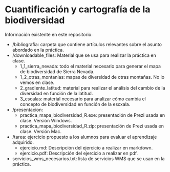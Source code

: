 # Cuantificación y cartografía de la biodiversidad

Información existente en este repositorio:

+ /bibliografia: carpeta que contiene artículos relevantes sobre el asunto abordado en la práctica.
+ /downloadable_files: Material que se usa para realizar la práctica en clase.
  + 1_1_sierra_nevada: todo el material necesario para generar el mapa de biodiversidad de Sierra Nevada.
  + 1_2_otras_montanias: mapas de diversidad de otras montañas. No lo vemos en clase.
  + 2_gradiente_latitud: material para realizar el análisis del cambio de la diversidad en función de la latitud.
  + 3_escalas: material necesario para analizar cómo cambia el concepto de biodiversidad en función de la escxala.
+ /presentacion:
  + practica_mapa_biodiversidad_R.exe: presentación de Prezi usada en clase. Versión Windows.
  + practica_mapa_biodiversidad_R.zip: presentación de Prezi usada en clase. Versión Mac.
+ /tarea: ejercicio propuesto a los alumnos para evaluar el aprendizaje adquirido.
  + ejercicio.md: Descripción del ejercicio a realizar en markdown.
  + ejercicio.pdf: Descripción del ejercicio a realizar en pdf.
+ servicios_wms_necesarios.txt: lista de servicios WMS que se usan en la práctica. 
 
